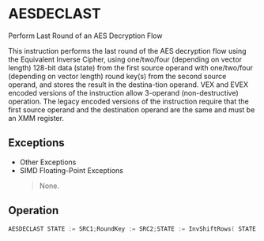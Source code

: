 # AESDECLAST

Perform Last Round of an AES Decryption Flow

This instruction performs the last round of the AES decryption flow using the Equivalent Inverse Cipher, using one/two/four (depending on vector length) 128-bit data (state) from the first source operand with one/two/four (depending on vector length) round key(s) from the second source operand, and stores the result in the destina-tion operand.
VEX and EVEX encoded versions of the instruction allow 3-operand (non-destructive) operation.
The legacy encoded versions of the instruction require that the first source operand and the destination operand are the same and must be an XMM register.

## Exceptions

- Other Exceptions
- SIMD Floating-Point Exceptions
  > None.

## Operation

```C
AESDECLAST STATE := SRC1;RoundKey := SRC2;STATE := InvShiftRows( STATE );STATE := InvSubBytes( STATE );DEST[127:0] := STATE XOR RoundKey;DEST[MAXVL-1:128] (Unmodified)VAESDECLAST (128b and 256b VEX Encoded Versions)(KL,VL) = (1,128), (2,256)FOR i = 0 to KL-1::= SRC1.xmm[i]STATE := RoundKey SRC2.xmm[i]:= STATE InvShiftRows( STATE ):= STATE InvSubBytes( STATE ):= DEST.xmm[i] STATE XOR RoundKey:= DEST[MAXVL-1:VL] 0VAESDECLAST (EVEX Encoded Version)(KL,VL) = (1,128), (2,256), (4,512)FOR i = 0 to KL-1::= STATE SRC1.xmm[i]:= RoundKey SRC2.xmm[i]:= STATE InvShiftRows( STATE ):= STATE InvSubBytes( STATE ):= DEST.xmm[i] STATE XOR RoundKey:= DEST[MAXVL-1:VL] 0Intel C/C++ Compiler Intrinsic Equivalent(V)AESDECLAST __m128i _mm_aesdeclast (__m128i, __m128i)VAESDECLAST __m256i _mm256_aesdeclast_epi128(__m256i, __m256i);VAESDECLAST __m512i _mm512_aesdeclast_epi128(__m512i, __m512i);
```
